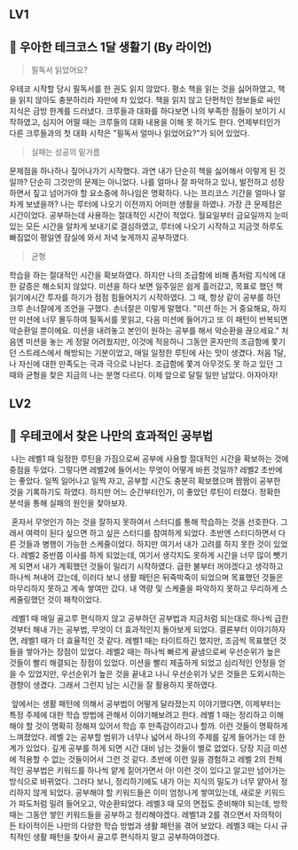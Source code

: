 ## LV1

## 🚀 우아한 테크코스 1달 생활기 (By 라이언)

> 필독서 읽었어요?

우테코 시작할 당시 필독서를 한 권도 읽지 않았다. 평소 책을 읽는 것을 싫어하였고, 책을 읽지 않아도 충분하리라 자만에 차 있었다. 책을 읽지 않고 단편적인 정보들로 싸인 지식은 금방 한계를 드러냈다. 크루들과 대화를 하다보면 나의 부족한 점들이 보이기 시작하였고, 심지어 어떨 때는 크루들의 대화 내용을 이해 못 하기도 한다. 언제부터인가 다른 크루들과의 첫 대화 시작은 "필독서 얼마나 읽었어요?"가 되어 있었다.

> 실패는 성공의 밑거름

문제점을 하나하나 짚어나가기 시작했다. 과연 내가 단순히 책을 싫어해서 이렇게 된 것일까? 단순히 그것만의 문제는 아니었다. 나를 얼마나 잘 파악하고 있나, 발전하고 성장하면서 짚고 넘어가야 할 요소중에 하나임은 명확하다. 나는 프리코스 기간을 얼마나 알차게 보냈을까? 나는 루터에 나오기 이전까지 어떠한 생활을 하였나. 가장 큰 문제점은 시간이었다. 공부하는데 사용하는 절대적인 시간이 적었다. 월요일부터 금요일까지 눈떠있는 모든 시간을 알차게 보내기로 결심하였고, 루터에 나오기 시작하고 지금껏 하루도 빠짐없이 평일엔 잠실에 와서 저녁 늦게까지 공부하였다. 

> 균형

학습을 하는 절대적인 시간을 확보하였다. 하지만 나의 조급함에 비해 좀처럼 지식에 대한 갈증은 해소되지 않았다. 미션을 하다 보면 일주일은 쉽게 흘러갔고, 목표로 했던 책 읽기에시간 투자를 하기가 점점 힘들어지기 시작하였다. 그 때, 항상 같이 공부를 하던 크루 손너잘에게 조언을 구했다. 손너잘은 이렇게 말했다. "미션 하는 거 중요해요, 하지만 미션에 너무 몰두하여 필독서를 못읽고, 다음 미션에 들어가고 또 이 패턴이 반복되면 악순환일 뿐이에요. 미션을 내려놓고 본인이 원하는 공부를 해서 악순환을 끊으세요." 처음엔 미션을 놓는 게 정말 어려웠지만, 이것에 적응하니 그동안 혼자만의 조급함에 쫓기던 스트레스에서 해방되는 기분이었고, 매일 일정한 루틴에 사는 맛이 생겼다. 처음 1달, 나 자신에 대한 만족도는 극과 극으로 나뉜다. 조급함에 쫓겨 아무것도 못 하고 있던 그때와 균형을 찾은 지금의 나는 분명 다르다. 이제 앞으로 달릴 일만 남았다. 아자아자!



## LV2

## 🚀 우테코에서 찾은 나만의 효과적인 공부법

​	나는 레벨1 때 일정한 루틴을 가짐으로써 공부에 사용할 절대적인 시간을 확보하는 것에 중점을 두었다. 그렇다면 레벨2에 들어서는 무엇이 어떻게 바뀐 것일까? 레벨2 초반에는 좋았다. 일찍 일어나고 일찍 자고, 공부할 시간도 충분히 확보했으며 짬짬이 공부한 것을 기록하기도 하였다. 하지만 어느 순간부터인가, 이 좋았던 루틴이 터졌다. 정확한 분석을 통해 실패의 원인을 찾아보자.

​	혼자서 무엇인가 하는 것을 잘하지 못하여서 스터디를 통해 학습하는 것을 선호한다. 그래서 여력이 된다 싶으면 하고 싶은 스터디를 참여하게 되었다. 초반엔 스터디하면서 다른 것들과 병행이 가능한 스케줄이었다. 하지만 여기서 내가 고려를 하지 못한 것이 있었다. 레벨2 중반쯤 이사를 하게 되었는데, 여기서 생각지도 못하게 시간을 너무 많이 뺏기게 되면서 내가 계획했던 것들이 밀리기 시작하였다. 급한 불부터 꺼야겠다고 생각하고 하나씩 쳐내어 갔는데, 이러다 보니 생활 패턴은 뒤죽박죽이 되었으며 목표했던 것들은 마무리하지 못하고 계속 쌓여만 갔다. 내 역량 및 스케줄을 파악하지 못하고 무리하게 스케줄링했던 것이 패착이었다.

​	레벨1 때 매일 골고루 편식하지 않고 공부하던 공부법과 지금처럼 되는대로 하나씩 급한 것부터 해내 가는 공부법, 무엇이 더 효과적인지 돌아보게 되었다. 결론부터 이야기하자면, 레벨1 때가 더 효율적인 것 같다. 레벨1 때는 타이트하긴 했지만, 조금씩 목표했던 것들을 쌓아가는 장점이 있었다. 레벨2 때는 하나씩 빠르게 끝냄으로써 우선순위가 높은 것들이 빨리 해결되는 장점이 있었다. 미션을 빨리 제출하게 되었고 심리적인 안정을 얻을 수 있었지만, 우선순위가 높은 것을 끝내고 나니 우선순위가 낮은 것들은 도외시하는 경향이 생겼다. 그래서 그런지 남는 시간을 잘 활용하지 못하였다. 

​	앞에서는 생활 패턴에 의해서 공부법이 어떻게 달라졌는지 이야기했다면, 이제부터는 특정 주제에 대한 학습 방법에 관해서 이야기해보려고 한다. 레벨 1 때는 정리하고 이해해야 할 것이 명확히 정해져 있어서 학습 후  만족감이라고나 할까. 이런 것들이 명확하게 느껴졌었다. 레벨 2는 공부할 범위가 너무나 넓어서 하나의 주제를 깊게 들어가는 데 한계가 있었다. 깊게 공부를 하게 되면 시간 대비 남는 것들이 별로 없었다. 당장 지금 미션에 적용할 수 없는 것들이어서 그런 것 같다. 초반에 이런 일을 경험하고 레벨 2의 전체적인 공부법은 키워드를 하나씩 얕게 짙어가면서 아! 이런 것이 있다고 알고만 넘어가는 방식으로 바뀌었다. 그러다 보니, 정리하기에도 내가 아는 지식의 밀도가 너무 얕아서 정리하지 않게 되었다. 공부해야 할 키워드들은 이미 엄청나게 쌓여있는데, 새로운 키워드가 파도처럼 밀려 들어오고, 악순환되었다. 레벨3 때 모의 면접도 준비해야 되는데, 방학 때는 그동안 쌓인 키워드들을 공부하고 정리해야겠다. 레벨1과 2를 겪으면서 자의적이든 타이적이든 나만의 다양한 학습 방법과 생활 패턴을 겪어 보았다. 레벨3 때는 다시 규칙적인 생활 패턴을 찾아서 골고루 편식하지 말고 공부하여야겠다.

